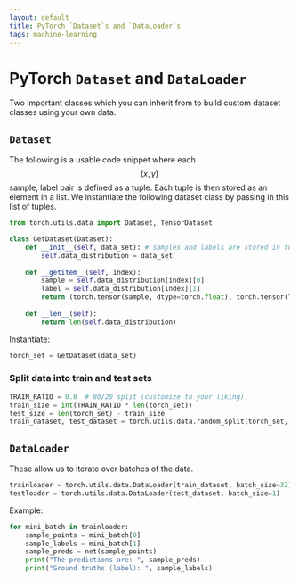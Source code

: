 ```yaml
---
layout: default
title: PyTorch `Dataset`s and `DataLoader`s
tags: machine-learning
---
```


# PyTorch `Dataset` and `DataLoader`

Two important classes which you can inherit from to build custom dataset classes using your own data. 
 
## `Dataset`

The following is a usable code snippet where each $$(x,y)$$ sample, label pair is defined as a tuple. Each tuple is then stored as an element in a list. We instantiate the following dataset class by passing in this list of tuples. 

```python
from torch.utils.data import Dataset, TensorDataset

class GetDataset(Dataset):
    def __init__(self, data_set): # samples and labels are stored in tuples in data_set (list)
        self.data_distribution = data_set
    
    def __getitem__(self, index):
        sample = self.data_distribution[index][0]
        label = self.data_distribution[index][1]
        return (torch.tensor(sample, dtype=torch.float), torch.tensor(label, dtype=torch.float)) 
    
    def __len__(self):
        return len(self.data_distribution)
```

Instantiate: 

```python
torch_set = GetDataset(data_set)
```

### Split data into train and test sets 

```python
TRAIN_RATIO = 0.8  # 80/20 split (customize to your liking) 
train_size = int(TRAIN_RATIO * len(torch_set))  
test_size = len(torch_set) - train_size
train_dataset, test_dataset = torch.utils.data.random_split(torch_set, [train_size, test_size])
```

## `DataLoader`

These allow us to iterate over batches of the data. 

```python
trainloader = torch.utils.data.DataLoader(train_dataset, batch_size=32)  # change batch size to your liking 
testloader = torch.utils.data.DataLoader(test_dataset, batch_size=1)
```

Example: 

```python
for mini_batch in trainloader:
    sample_points = mini_batch[0]
    sample_labels = mini_batch[1]
    sample_preds = net(sample_points)
    print("The predictions are: ", sample_preds)
    print("Ground truths (label): ", sample_labels) 
```





